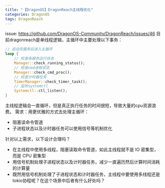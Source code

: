```yaml
---
title: "【DragonOS】DragonReach主线程优化"
categories: DragonOS
tags: DragonReach
---
```

issue: https://github.com/DragonOS-Community/DragonReach/issues/46
目前dragonreach是单线程逻辑，主循环中主要处理以下事务：
```rust
// 启动完服务后进入主循环
loop {
    // 检查各服务运行状态
    Manager::check_running_status();
    // 检查cmd进程状态
    Manager::check_cmd_proc();
    // 检查计时器任务
    TimerManager::check_timer_task();
    // 监听systemctl
    Systemctl::ctl_listen();
}
```
主线程逻辑会一直循环，但是真正执行任务的时间很短，导致大量的cpu资源浪费。
需求：用更优雅的方式去处理主循环：
- 阻塞读命令管道
- 子进程状态以及计时器任务可以使用信号等机制优化


针对以上需求，以下设计合理吗？
- 在主线程中使用多线程，阻塞读取命令管道，如此主线程就不是 IO 密集型，而是 CPU 密集型
- 用信号机制处理子进程状态以及计时器任务，减少一直遍历然后计算时间消耗的计算量
- 既然用信号机制处理了子进程状态和计时器任务，主线程中要使用多线程还是tokio协程呢？在这个场景中后者有什么好处吗？